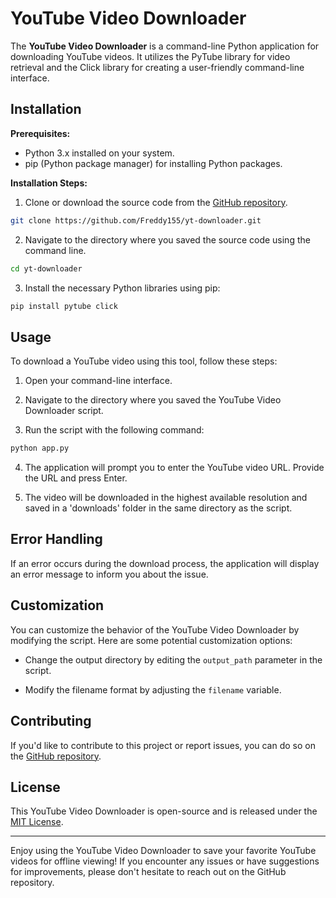 # YouTube Video Downloader

The **YouTube Video Downloader** is a command-line Python application for downloading YouTube videos. It utilizes the PyTube library for video retrieval and the Click library for creating a user-friendly command-line interface.

## Installation

**Prerequisites:**

- Python 3.x installed on your system.
- pip (Python package manager) for installing Python packages.

**Installation Steps:**

1. Clone or download the source code from the [GitHub repository](https://github.com/Freddy155/yt-downloader).

```bash
git clone https://github.com/Freddy155/yt-downloader.git
```

2. Navigate to the directory where you saved the source code using the command line.

```bash
cd yt-downloader
```

3. Install the necessary Python libraries using pip:

```bash
pip install pytube click
```


## Usage

To download a YouTube video using this tool, follow these steps:

1. Open your command-line interface.

2. Navigate to the directory where you saved the YouTube Video Downloader script.

3. Run the script with the following command:

```bash
python app.py
```

4. The application will prompt you to enter the YouTube video URL. Provide the URL and press Enter.

5. The video will be downloaded in the highest available resolution and saved in a 'downloads' folder in the same directory as the script.

## Error Handling

If an error occurs during the download process, the application will display an error message to inform you about the issue.

## Customization

You can customize the behavior of the YouTube Video Downloader by modifying the script. Here are some potential customization options:

- Change the output directory by editing the `output_path` parameter in the script.

- Modify the filename format by adjusting the `filename` variable.

## Contributing

If you'd like to contribute to this project or report issues, you can do so on the [GitHub repository](https://github.com/Freddy155/yt-downloader).

## License

This YouTube Video Downloader is open-source and is released under the [MIT License](LICENSE).

---

Enjoy using the YouTube Video Downloader to save your favorite YouTube videos for offline viewing! If you encounter any issues or have suggestions for improvements, please don't hesitate to reach out on the GitHub repository.
